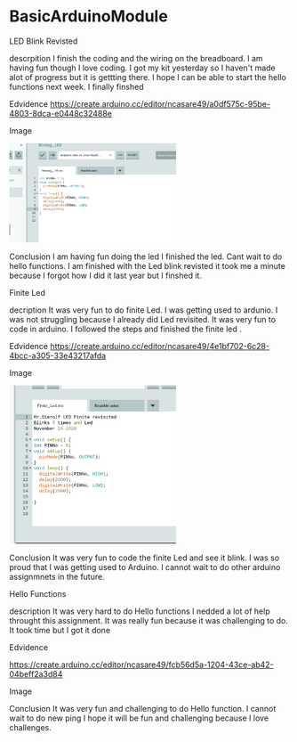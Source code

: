 # BasicArduinoModule


LED Blink Revisted


descrpition
I finish the coding and the wiring on the breadboard.  I am having fun though I love coding. I got my kit yesterday so I haven't made alot of progress but it is gettting there. I hope I can be able to start the hello functions next week. I finally finshed


Edvidence
https://create.arduino.cc/editor/ncasare49/a0df575c-95be-4803-8dca-e0448c32488e



Image

<img src="Ledblinkrevisited.png" width="300">





Conclusion
I am having fun doing the led I finished the led. Cant wait to do hello functions. I am finished with the Led blink revisted it took me a minute because I forgot how I did it last year but I finshed it.




Finite Led


decription
It was very fun to do finite Led. I was getting used to ardunio. I was not struggling because I already did Led revisited. It was very fun to code in arduino. I followed the steps and finished the finite led .



Edvidence
https://create.arduino.cc/editor/ncasare49/4e1bf702-6c28-4bcc-a305-33e43217afda


Image



<img src="Finite Led.png" width="300">




Conclusion
It was very fun to code the finite Led and see it blink. I was so proud that I was getting used to Arduino. I cannot wait to do other arduino assignmnets in the future.





Hello Functions



description
It was very hard to do Hello functions I nedded a lot of help throught this assignment. It was really fun because it was challenging to do. It took time but I got it done


Edvidence

https://create.arduino.cc/editor/ncasare49/fcb56d5a-1204-43ce-ab42-04beff2a3d84




Image





Conclusion
It was very fun and challenging to do Hello function. I cannot wait to do new ping I hope it will be fun and challenging because I love challenges.

